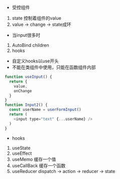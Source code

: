 - 受控组件
1. state 控制着组件的value
2. value -> change -> state成环


- 当input很多时
1. AutoBind children
2. hooks
* 自定义hooks以use开头
* 不能在类组件中使用，只能在函数组件内部
```js
function useInput() {
  return {
    value,
    onChange
  }
}
function Input2() {
  const userName = userFormInput()
  return (
    <input type="text" {...userName} />
  )
}
```

- hooks
1. useState
2. useEffect
3. useMemo 缓存一个值
4. useCallBack 缓存一个函数
5. useReducer dispatch -> action -> reducer -> state